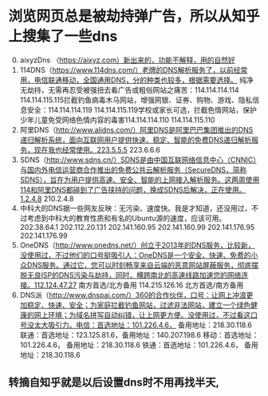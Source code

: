 # 浏览网页总是被劫持弹广告，所以从知乎上搜集了一些dns

0. aixyzDns （https://aixyz.com）新出来的，功能不解释，用的自然好
1. 114DNS（https://www.114dns.com/）老牌的DNS解析服务了，以前经常用，电信联通移动，全国通用DNS，分的种类也较多，根据需要选择。 
纯净无劫持，无需再忍受被强扭去看广告或粗俗网站之痛苦：114.114.114.114 
114.114.115.115拦截钓鱼病毒木马网站，增强网银、证券、购物、游戏、隐私信息安全：114.114.114.119 
114.114.115.119学校或家长可选，拦截色情网站，保护少年儿童免受网络色情内容的毒害114.114.114.110 
114.114.115.110
2. 阿里DNS（http://www.alidns.com/）阿里DNS是阿里巴巴集团推出的DNS递归解析系统，面向互联网用户提供快速、稳定、智能的免费DNS递归解析服务，现在我也经常使用。223.5.5.5 
223.6.6.6
3. SDNS（http://www.sdns.cn/）SDNS是由中国互联网络信息中心（CNNIC）与国内外电信运营商合作推出的免费公共云解析服务（SecureDNS，简称SDNS），旨在为用户提供高速、安全、智能的上网接入解析服务。这两周使用114和阿里DNS都碰到了广告挟持的问题，换成SDNS后解决，正在使用。1.2.4.8 
210.2.4.8
4. 中科大的DNS据一些网友反映：无污染、速度快。我是才知道，还没用过，不过考虑到中科大的教育性质和有名的Ubuntu源的速度，应该可用。202.38.64.1 
202.112.20.131 
202.141.160.95 
202.141.160.99 
202.141.176.95 
202.141.176.99
5. OneDNS（http://www.onedns.net/）创立于2013年的DNS服务，比较新，没使用过，不过他们的口号挺吸引人：OneDNS是一个安全、快速、免费的小众DNS服务。通过它，您可以时刻畅享来自云端的恶意网站屏蔽服务，彻底摆脱无良ISP的DNS污染与劫持，同时，横跨南北的高速线路加速您的网络连接。112.124.47.27 南方首选/北方备用 
114.215.126.16 北方首选/南方备用
6. DNS派（http://www.dnspai.com/）360的合作伙伴，口号：让网上冲浪更加稳定、快速、安全；为家庭拦截钓鱼网站，过滤非法网站，建立一个绿色健康的网上环境；为域名拼写自动纠错，让上网更方便。没使用过，不过看这口号没太大吸引力。电信：首选地址：101.226.4.6， 备用地址：218.30.118.6 
联通：首选地址：123.125.81.6，备用地址：140.207.198.6 
移动：首选地址：101.226.4.6， 备用地址：218.30.118.6 
铁通：首选地址：101.226.4.6， 备用地址：218.30.118.6

## 转摘自知乎就是以后设置dns时不用再找半天,